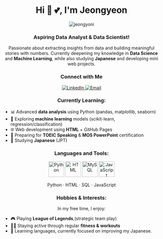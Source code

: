 <h1 align="center">Hi  👋 💕,   I'm Jeongyeon</h1>
<p align="center"> 
  <img src="https://komarev.com/ghpvc/?username=jeongyoni&label=Profile%20views&color=0e75b6&style=flat" alt="jeongyoni" /> 
</p>

<h3 align="center">Aspiring Data Analyst & Data Scientist!</h3>

<p align="center">
  Passionate about extracting insights from data and building meaningful stories with numbers.  
  Currently deepening my knowledge in <strong>Data Science</strong> and <strong>Machine Learning</strong>, while also studying <strong>Japanese</strong> and developing mini web projects.
</p>


<h3 align="center">Connect with Me</h3>

<p align="center">
  <a href="https://linkedin.com/in/jeongyeon" target="_blank" rel="noreferrer">
    <img src="https://img.shields.io/badge/LinkedIn-0077B5?style=flat&logo=linkedin&logoColor=white" alt="LinkedIn"/>
  </a>
  <a href="mailto:jungyoni990604@gmail.com" target="_blank" rel="noreferrer">
    <img src="https://img.shields.io/badge/Gmail-D14836?style=flat&logo=gmail&logoColor=white" alt="Email"/>
  </a>
</p>


<h3 align="center">Currently Learning:</h3>
<ul>
  <li>📊 Advanced <strong>data analysis</strong> using Python (pandas, matplotlib, seaborn)</li>
  <li>🧠 Exploring <strong>machine learning</strong> models (scikit-learn, regression/classification)</li>
  <li>🌐 Web development using <strong>HTML</strong> + GitHub Pages</li>
  <li>🧩 Preparing for <strong>TOEIC Speaking</strong> & <strong>MOS PowerPoint</strong> certification</li>
  <li>💬 Studying <strong>Japanese</strong> (JPT)</li>
</ul>

<h3 align="center">Languages and Tools:</h3>
<p align="center">
  <img src="https://cdn.jsdelivr.net/gh/devicons/devicon/icons/python/python-original.svg" alt="Python" width="50"/> 
  <img src="https://cdn.jsdelivr.net/gh/devicons/devicon/icons/html5/html5-original.svg" alt="HTML" width="50"/>
  <img src="https://cdn.jsdelivr.net/gh/devicons/devicon/icons/mysql/mysql-original.svg" alt="MySQL" width="50"/>
  <img src="https://cdn.jsdelivr.net/gh/devicons/devicon/icons/javascript/javascript-original.svg" alt="JavaScript" width="50"/>
</p>
<p align="center">
  Python · HTML · SQL · JavaScript
</p>

<h3 align="center">Hobbies & Interests:</h3>
<p align="center">
  In my free time, I enjoy:
  <ul>
    <li>🎮 Playing <strong>League of Legends</strong>,(strategic team play)</li>
    <li>🏋️‍♂️ Staying active through regular <strong>fitness & workouts</strong></li>
    <li>💬 Learning languages, currently focused on improving my Japanese.</li>
  </ul>
</p>

</p>
